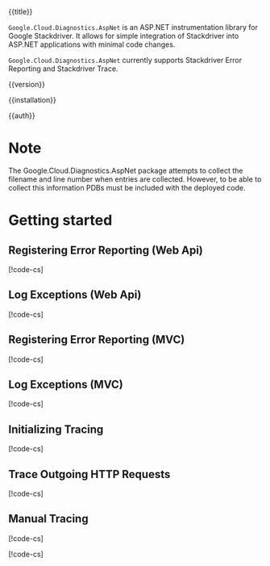 {{title}}

`Google.Cloud.Diagnostics.AspNet` is an ASP.NET instrumentation library for Google Stackdriver.
It allows for simple integration of Stackdriver into ASP.NET applications with minimal code changes.

`Google.Cloud.Diagnostics.AspNet` currently supports Stackdriver Error Reporting and Stackdriver Trace.

{{version}}

{{installation}}

{{auth}}

# Note
The Google.Cloud.Diagnostics.AspNet package attempts to collect the filename and line number when
entries are collected.  However, to be able to collect this information PDBs must be included with
the deployed code.

# Getting started

## Registering Error Reporting (Web Api)

[!code-cs[](obj/snippets/Google.Cloud.Diagnostics.AspNet.ErrorReporting.txt#RegisterExceptionLoggerWebApi)]

## Log Exceptions (Web Api)

[!code-cs[](obj/snippets/Google.Cloud.Diagnostics.AspNet.ErrorReporting.txt#LogExceptionsWebApi)]

## Registering Error Reporting (MVC)

[!code-cs[](obj/snippets/Google.Cloud.Diagnostics.AspNet.AspNet.txt#RegisterExceptionLoggerMvc)]

## Log Exceptions (MVC)

[!code-cs[](obj/snippets/Google.Cloud.Diagnostics.AspNet.AspNet.txt#LogExceptionsMVC)]

## Initializing Tracing

[!code-cs[](obj/snippets/Google.Cloud.Diagnostics.AspNet.AspNet.txt#InitializeTrace)]

## Trace Outgoing HTTP Requests

[!code-cs[](obj/snippets/Google.Cloud.Diagnostics.AspNet.AspNet.txt#TraceOutgoing)]

## Manual Tracing

[!code-cs[](obj/snippets/Google.Cloud.Diagnostics.AspNet.AspNet.txt#UseTracer)]

[!code-cs[](obj/snippets/Google.Cloud.Diagnostics.AspNet.AspNet.txt#UseTracerRunIn)]
